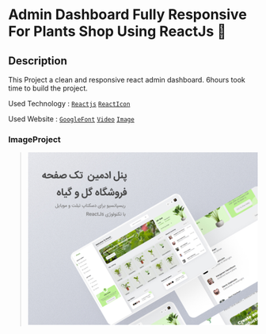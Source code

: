 # Admin Dashboard Fully Responsive For Plants Shop Using ReactJs 🍳

## Description

This Project a clean and responsive react admin dashboard.
6hours took time to build the project.

Used Technology : [`Reactjs`](https://reactjs.org/) [`ReactIcon`](https://react-icons.github.io/react-icons)

Used Website : [`GoogleFont`](https://fonts.google.com/) [`Video`](https://pixabay.com/videos/) [`Image`](https://www.pexels.com/)

### ImageProject
> ![This is an image](https://github.com/mhdi-nzari/Admin-Dashboard-Using-ReactJS/blob/master/imageProject.jpg)

